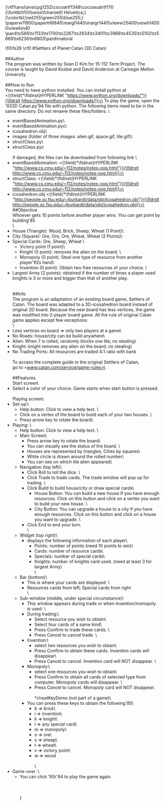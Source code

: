 {\rtf1\ansi\ansicpg1252\cocoartf1348\cocoasubrtf170
{\fonttbl\f0\fswiss\fcharset0 Helvetica;}
{\colortbl;\red255\green255\blue255;}
\paperw11900\paperh16840\margl1440\margr1440\vieww25400\viewh14500\viewkind0
\pard\tx566\tx1133\tx1700\tx2267\tx2834\tx3401\tx3968\tx4535\tx5102\tx5669\tx6236\tx6803\pardirnatural

\f0\fs28 \cf0 #Settlers of Planet Catan (3D Catan)\
\
##Author\
The program was written by Sean D Kim for 15-112 Term Project. The course is taught by David Kosbie and David Anderson at Carnegie Mellon University. \
\
##How to Run\
You need to have python installed. You can install python at <{\field{\*\fldinst{HYPERLINK "https://www.python.org/downloads/"}}{\fldrslt https://www.python.org/downloads/}}>\
To play the game, open the \'933D Catan.py\'94 file with python. The following items need to be in the same directory. Do not rename these files/folders. \
* eventBasedAnimation.py\
* eventBasedAnimation.pyc\
* icosahedron.obj\
* images (folder of three images: alien.gif, space.gif, tile.gif)\
* structClass.py\
* structClass.pyc\
\
If damaged, the files can be downloaded from following link \
* eventBasedAnimation: <{\field{\*\fldinst{HYPERLINK "http://www.cs.cmu.edu/~112/notes/notes-oop.html"}}{\fldrslt http://www.cs.cmu.edu/~112/notes/notes-oop.html}}>\
* structClass: <{\field{\*\fldinst{HYPERLINK "http://www.cs.cmu.edu/~112/notes/notes-oop.html"}}{\fldrslt http://www.cs.cmu.edu/~112/notes/notes-oop.html}}>\
* icosahedron.obj <{\field{\*\fldinst{HYPERLINK "http://people.sc.fsu.edu/~jburkardt/data/obj/icosahedron.obj"}}{\fldrslt http://people.sc.fsu.edu/~jburkardt/data/obj/icosahedron.obj}}>\
\
##Objective\
Whoever gets 10 points before another player wins. You can get point by building\'85\
\
* House (Triangle): Wood, Brick, Sheep, Wheat (1 Point)\
* City (Square): Ore, Ore, Ore, Wheat, Wheat (2 Points)\
* Special Cards: Ore, Sheep, Wheat \
	* Victory point (1 point)\
	* Knight (0 point): removes the alien on the board. \
	* Monopoly (0 point): Steal one type of resource from another player\'92s hand\
	* Invention (0 point): Obtain two free resources of your choice. \
* Largest Army (2 points): obtained if the number of times a player used knights is 3 or more and bigger than that of another play. \
\
\
##Info\
The program is an adaptation of an existing board game, Settlers of Catan. The board was adapted to a 3D-icosahedron board instead of original 2D board. Because the new board has less vertices, the game was modified into 2-player board game. All the rule of original Catan game applies except few exceptions:\
\
* Less vertices on board => only two players at a game\
* No Roads: house/city can be build anywhere\
* Alien: When 7 is rolled, randomly blocks one tile; no stealing\
* Knight: knight removes any alien on the board; no stealing\
* No Trading Ports: All resources are traded 4:1 ratio with bank\
\
To access the complete guide to the original Settlers of Catan,\
go to <www.catan.com/service/game-rules>\
\
\
##Features \
Start screen\
* Select a color of your choice. Game starts when start button is pressed. \
\
Playing screen\
* Set-up:\
	* Help button: Click to view a help text. \
	* Click on a vertex of the board to build each of your two houses. \
	* Press arrow key to rotate the board\
* Playing: \
	* Help button: Click to view a help text. \
	* Main Screen\
		* Press arrow key to rotate the board\
		* You can visually see the status of the board. \
		* Houses are represented by triangles, Cities by squares\
		* White circle is drawn around the rolled number\
		* You can see on which tile alien appeared\
	* Navigation (top left)\
		* Click Roll to roll the dice. \
		* Click Trade to trade cards. The trade window will pop up for trading. \
		* Click Build to build house/city or draw special cards\
			* House Button: You can build a new house if you have enough 				resources. Click on this button and click on a vertex you want to 				build your new house. \
			* City Button: You can upgrade a house to a city if you have enough 				resources. Click on this button and click on a house you want to 				upgrade. \
		* Click End to end your turn. \
\
	* Widget (top right)\
		* displays the following information of each player\
			* Points: number of points (need 10 points to win)\
			* Cards: number of resource cards\
			* Specials: number of special cards\
			* Knights: number of knights card used. (need at least 3 for largest Army)\
\
	* Bar (bottom)\
		* This is where your cards are displayed. \
		* Resources cards from left; Special cards from right\
\
	* Sub-window (middle, under special circumstance)\
		* This window appears during trade or when invention/monopoly is used. \
		* During trading:\
			* Select resource you wish to obtain\
			* Select four cards of a same kind\
			* Press Confirm to trade these cards. \
			* Press Cancel to cancel trade. \
		- Invention:\
			* select two resources you wish to obtain\
			* Press Confirm to obtain these cards. Invention cards will disappear\
			* Press Cancel to cancel. Invention card will NOT disappear. \
		- Monopoly:\
			* select one resources you wish to obtain\
			* Press Confirm to obtain all cards of selected type from computer. 				Monopoly cards will disappear. \
			* Press Cancel to cancel. Monopoly card will NOT disappear. \
	\
	*cheatKeyDemo (not part of a game)\
		* You can press these keys to obtain the following\'85\
			* b => brick\
			* i => invention\
			* k => knight\
			* l => any special card\
			* m => monopoly\
			* o => ore\
			* s => sheep\
			* t => wheat\
			* v => victory point\
			* w => wood\
			\
\
* Game-over: \
	* You can click \'93r\'94 to play the game again. \
\
\
\
}